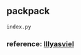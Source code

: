 ## packpack

```
index.py
```

### reference: [lllyasviel](https://github.com/lllyasviel/FramePack)
